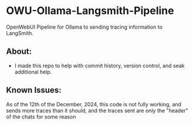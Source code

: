 # OWU-Ollama-Langsmith-Pipeline
OpenWebUI Pipeline for Ollama to sending tracing information to LangSmith.

## About:
- I made this repo to help with commit history, version control, and seak additional help.

## Known Issues:
As of the 12th of the December, 2024, this code is not fully working, and sends more traces than it should, and the traces sent are only the "header" of the chats for some reason
